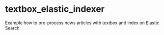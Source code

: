 # textbox_elastic_indexer
Example how to pre-process news articles with textbox and index on Elastic Search
